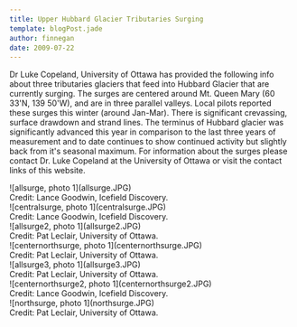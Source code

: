 ```yaml
---
title: Upper Hubbard Glacier Tributaries Surging
template: blogPost.jade
author: finnegan
date: 2009-07-22
---
```


Dr Luke Copeland, University of Ottawa has provided the following info about three tributaries glaciers that feed into Hubbard Glacier that are currently surging. The surges are centered around Mt. Queen Mary (60 33'N, 139 50'W), and are in three parallel valleys. Local pilots reported these surges this winter (around Jan-Mar). There is significant crevassing, surface drawdown and strand lines. The terminus of Hubbard glacier was significantly advanced this year in comparison to the last three years of measurement and to date continues to show continued activity but slightly back from it's seasonal maximum. For information about the surges please contact Dr. Luke Copeland at the University of Ottawa or visit the contact links of this website.
<span class="more"></span>

<div class="row">
  <div class="col-md-8 col-md-offset-2">
  <div class="thumbnail tight">
    ![allsurge, photo 1](allsurge.JPG)
    <div class="caption">
	Credit: Lance Goodwin, Icefield Discovery.
    </div>
  </div>
  </div>
</div>

<div class="row">
  <div class="col-md-8 col-md-offset-2">
  <div class="thumbnail tight">
    ![centralsurge, photo 1](centralsurge.JPG)
    <div class="caption">
	Credit: Lance Goodwin, Icefield Discovery.
    </div>
  </div>
  </div>
</div>

<div class="row">
  <div class="col-md-8 col-md-offset-2">
  <div class="thumbnail tight">
    ![allsurge2, photo 1](allsurge2.JPG)
    <div class="caption">
	Credit: Pat Leclair, University of Ottawa.
    </div>
  </div>
  </div>
</div>

<div class="row">
  <div class="col-md-8 col-md-offset-2">
  <div class="thumbnail tight">
    ![centernorthsurge, photo 1](centernorthsurge.JPG)
    <div class="caption">
	Credit: Pat Leclair, University of Ottawa.
    </div>
  </div>
  </div>
</div>

<div class="row">
  <div class="col-md-8 col-md-offset-2">
  <div class="thumbnail tight">
    ![allsurge3, photo 1](allsurge3.JPG)
    <div class="caption">
	Credit: Pat Leclair, University of Ottawa.
    </div>
  </div>
  </div>
</div>

<div class="row">
  <div class="col-md-8 col-md-offset-2">
  <div class="thumbnail tight">
    ![centernorthsurge2, photo 1](centernorthsurge2.JPG)
    <div class="caption">
	Credit: Lance Goodwin, Icefield Discovery.
    </div>
  </div>
  </div>
</div>

<div class="row">
  <div class="col-md-8 col-md-offset-2">
  <div class="thumbnail tight">
    ![northsurge, photo 1](northsurge.JPG)
    <div class="caption">
	Credit: Pat Leclair, University of Ottawa.
    </div>
  </div>
  </div>
</div>